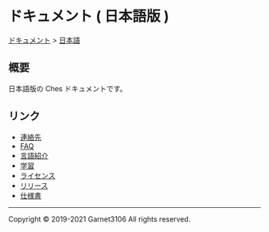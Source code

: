 # ドキュメント ( 日本語版 )

[ドキュメント](../index.md) > [日本語](./index.md)

## 概要

日本語版の Ches ドキュメントです。

## リンク

- [連絡先](./contact/index.md)
- [FAQ](./faq/index.md)
- [言語紹介](./introduction/index.md)
- [学習](./learning/index.md)
- [ライセンス](./license/index.md)
- [リリース](./releases/index.md)
- [仕様書](./spec/index.md)

---

Copyright © 2019-2021 Garnet3106 All rights reserved.
